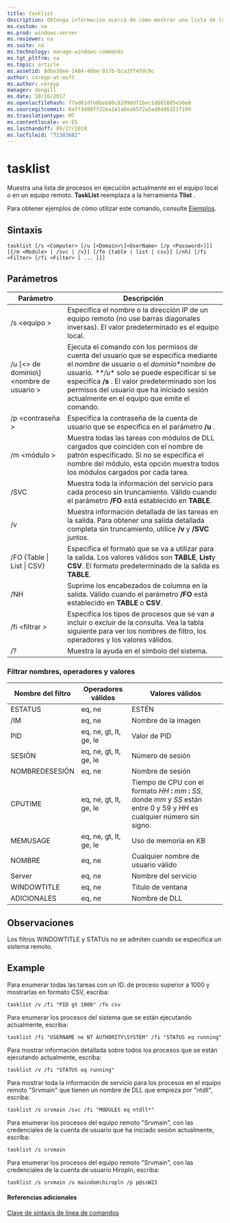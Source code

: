```yaml
---
title: tasklist
description: Obtenga información acerca de cómo mostrar una lista de los procesos que se ejecutan en el equipo local o remoto.
ms.custom: na
ms.prod: windows-server
ms.reviewer: na
ms.suite: na
ms.technology: manage-windows-commands
ms.tgt_pltfrm: na
ms.topic: article
ms.assetid: 8dbe30ee-1484-46be-917b-5ca3ff4fdc9c
author: coreyp-at-msft
ms.author: coreyp
manager: dongill
ms.date: 10/16/2017
ms.openlocfilehash: f7ad61dfe8beb86c8299dd71bec1d862805e50e0
ms.sourcegitcommit: 6aff3d88ff22ea141a6ea6572a5ad8dd6321f199
ms.translationtype: MT
ms.contentlocale: es-ES
ms.lasthandoff: 09/27/2019
ms.locfileid: "71383682"
---
```

# <a name="tasklist"></a>tasklist

Muestra una lista de procesos en ejecución actualmente en el equipo local o en un equipo remoto. **TaskList** reemplaza a la herramienta **Tlist** .

Para obtener ejemplos de cómo utilizar este comando, consulte [Ejemplos](#BKMK_examples).

## <a name="syntax"></a>Sintaxis

```
tasklist [/s <Computer> [/u [<Domain>\]<UserName> [/p <Password>]]] [{/m <Module> | /svc | /v}] [/fo {table | list | csv}] [/nh] [/fi <Filter> [/fi <Filter> [ ... ]]]
```

## <a name="parameters"></a>Parámetros

|          Parámetro           |                                                                                                                                            Descripción                                                                                                                                             |
|------------------------------|----------------------------------------------------------------------------------------------------------------------------------------------------------------------------------------------------------------------------------------------------------------------------------------------------|
|        /s \<equipo >        |                                                                                         Especifica el nombre o la dirección IP de un equipo remoto (no use barras diagonales inversas). El valor predeterminado es el equipo local.                                                                                         |
| /u [\<> de dominio\\\]\<nombre de usuario > | Ejecuta el comando con los permisos de cuenta del usuario que se especifica mediante el *nombre* de usuario o el *dominio*\*nombre de usuario<em>. \*\*/u</em>\* solo se puede especificar si se especifica **/s** . El valor predeterminado son los permisos del usuario que ha iniciado sesión actualmente en el equipo que emite el comando. |
|        /p \<contraseña >        |                                                                                                       Especifica la contraseña de la cuenta de usuario que se especifica en el parámetro **/u** .                                                                                                        |
|         /m \<módulo >         |                                                               Muestra todas las tareas con módulos de DLL cargados que coinciden con el nombre de patrón especificado. Si no se especifica el nombre del módulo, esta opción muestra todos los módulos cargados por cada tarea.                                                                |
|             /SVC             |                                                                                    Muestra toda la información del servicio para cada proceso sin truncamiento. Válido cuando el parámetro **/FO** está establecido en **TABLE**.                                                                                    |
|              /v              |                                                                                 Muestra información detallada de las tareas en la salida. Para obtener una salida detallada completa sin truncamiento, utilice **/v** y **/SVC** juntos.                                                                                 |
|  /FO {Table \| List \| CSV}  |                                                                             Especifica el formato que se va a utilizar para la salida. Los valores válidos son **TABLE**, **List**y **CSV**. El formato predeterminado de la salida es **TABLE**.                                                                             |
|             /NH              |                                                                                             Suprime los encabezados de columna en la salida. Válido cuando el parámetro **/FO** está establecido en **TABLE** o **CSV**.                                                                                              |
|        /fi \<filtrar >         |                                                                          Especifica los tipos de procesos que se van a incluir o excluir de la consulta. Vea la tabla siguiente para ver los nombres de filtro, los operadores y los valores válidos.                                                                          |
|              /?              |                                                                                                                                Muestra la ayuda en el símbolo del sistema.                                                                                                                                |

### <a name="filter-names-operators-and-values"></a>Filtrar nombres, operadores y valores

| Nombre del filtro |    Operadores válidos     |                                                                 Valores válidos                                                                 |
|-------------|------------------------|----------------------------------------------------------------------------------------------------------------------------------------------|
|   ESTATUS    |         eq, ne         |                                                                   ESTÉN                                                                    |
|  /IM  |         eq, ne         |                                                                  Nombre de la imagen                                                                  |
|     PID     | eq, ne, gt, lt, ge, le |                                                                  Valor de PID                                                                   |
|   SESIÓN   | eq, ne, gt, lt, ge, le |                                                                Número de sesión                                                                |
| NOMBREDESESIÓN |         eq, ne         |                                                                 Nombre de sesión                                                                 |
|   CPUTIME   | eq, ne, gt, lt, ge, le | Tiempo de CPU con el formato <em>HH</em> **:** <em>mm</em> **:** <em>SS</em>, donde *mm* y *SS* están entre 0 y 59 y *HH* es cualquier número sin signo. |
|  MEMUSAGE   | eq, ne, gt, lt, ge, le |                                                              Uso de memoria en KB                                                              |
|  NOMBRE   |         eq, ne         |                                                             Cualquier nombre de usuario válido                                                              |
|  Server   |         eq, ne         |                                                                 Nombre del servicio                                                                 |
| WINDOWTITLE |         eq, ne         |                                                                 Título de ventana                                                                 |
|   ADICIONALES   |         eq, ne         |                                                                   Nombre de DLL                                                                   |

## <a name="remarks"></a>Observaciones

Los filtros WINDOWTITLE y STATUs no se admiten cuando se especifica un sistema remoto.

## <a name="BKMK_examples"></a>Example

Para enumerar todas las tareas con un ID. de proceso superior a 1000 y mostrarlas en formato CSV, escriba:
```
tasklist /v /fi "PID gt 1000" /fo csv
```
Para enumerar los procesos del sistema que se están ejecutando actualmente, escriba:
```
tasklist /fi "USERNAME ne NT AUTHORITY\SYSTEM" /fi "STATUS eq running"
```
Para mostrar información detallada sobre todos los procesos que se están ejecutando actualmente, escriba:
```
tasklist /v /fi "STATUS eq running"
```
Para mostrar toda la información de servicio para los procesos en el equipo remoto "Srvmain" que tienen un nombre de DLL que empieza por "ntdll", escriba:
```
tasklist /s srvmain /svc /fi "MODULES eq ntdll*"
```
Para enumerar los procesos del equipo remoto "Srvmain", con las credenciales de la cuenta de usuario que ha iniciado sesión actualmente, escriba:
```
tasklist /s srvmain 
```
Para enumerar los procesos del equipo remoto "Srvmain", con las credenciales de la cuenta de usuario Hiropln, escriba:
```
tasklist /s srvmain /u maindom\hiropln /p p@ssW23
```

#### <a name="additional-references"></a>Referencias adicionales

[Clave de sintaxis de línea de comandos](command-line-syntax-key.md)